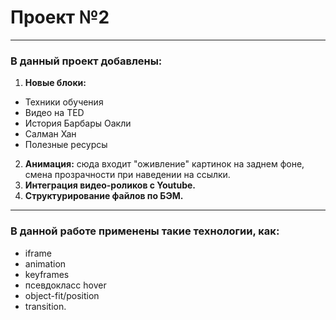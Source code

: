 # Проект №2
------
### В данный проект добавлены:
1. **Новые блоки:**
* Техники обучения
* Видео на TED
* История Барбары Оакли
* Салман Хан
* Полезные ресурсы
2. **Анимация:** сюда входит "оживление" картинок на заднем фоне, смена прозрачности при наведении на ссылки.
3. **Интеграция видео-роликов с Youtube.**
4. **Структурирование файлов по БЭМ.**
------
### В данной работе применены такие технологии, как:
* iframe
* animation
* keyframes
* псевдокласс hover
* object-fit/position
* transition.


